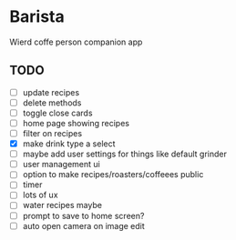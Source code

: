 # Barista
Wierd coffe person companion app

## TODO
- [ ] update recipes
- [ ] delete methods
- [ ] toggle close cards
- [ ] home page showing recipes
- [ ] filter on recipes
- [x] make drink type a select
- [ ] maybe add user settings for things like default grinder
- [ ] user management ui
- [ ] option to make recipes/roasters/coffeees public
- [ ] timer
- [ ] lots of ux
- [ ] water recipes maybe
- [ ] prompt to save to home screen?
- [ ] auto open camera on image edit
